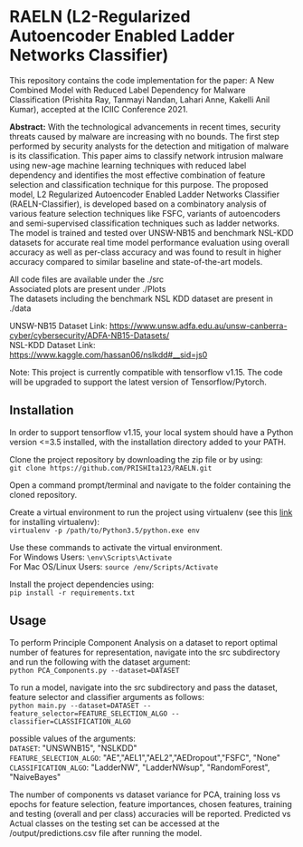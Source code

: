 # RAELN (L2-Regularized Autoencoder Enabled Ladder Networks Classifier)

This repository contains the code implementation for the paper: A New Combined Model with Reduced Label Dependency for Malware Classification (Prishita Ray, Tanmayi Nandan, Lahari Anne, Kakelli Anil Kumar), accepted at the ICIIC Conference 2021.  

**Abstract:** With the technological advancements in recent times, security threats caused by malware are increasing with no bounds. The first step performed by security analysts for the detection and mitigation of malware is its classification. This paper aims to classify network intrusion malware using new-age machine learning techniques with reduced label dependency and identifies the most effective combination of feature selection and classification technique for this purpose. The proposed model, L2 Regularized Autoencoder Enabled Ladder Networks Classifier (RAELN-Classifier), is developed based on a combinatory analysis of various feature selection techniques like FSFC, variants of autoencoders and semi-supervised classification techniques such as ladder networks. The model is trained and tested over UNSW-NB15 and benchmark NSL-KDD datasets for accurate real time model performance evaluation using overall accuracy as well as per-class accuracy and was found to result in higher accuracy compared to similar baseline and state-of-the-art models.  

All code files are available under the ./src  
Associated plots are present under ./Plots  
The datasets including the benchmark NSL KDD dataset are present in ./data

UNSW-NB15 Dataset Link: https://www.unsw.adfa.edu.au/unsw-canberra-cyber/cybersecurity/ADFA-NB15-Datasets/  
NSL-KDD Dataset Link: https://www.kaggle.com/hassan06/nslkdd#__sid=js0  

Note: This project is currently compatible with tensorflow v1.15. The code will be upgraded to support the latest version of Tensorflow/Pytorch.    

## Installation  

In order to support tensorflow v1.15, your local system should have a Python version <=3.5 installed, with the installation directory added to your PATH.  

Clone the project repository by downloading the zip file or by using:  
```git clone https://github.com/PRISHIta123/RAELN.git```  

Open a command prompt/terminal and navigate to the folder containing the cloned repository.  

Create a virtual environment to run the project using virtualenv (see this [link](https://uoa-eresearch.github.io/eresearch-cookbook/recipe/2014/11/26/python-virtual-env/) for installing virtualenv):  
```virtualenv -p /path/to/Python3.5/python.exe env ```  

Use these commands to activate the virtual environment.  
For Windows Users: ```\env\Scripts\Activate```  
For Mac OS/Linux Users: ```source /env/Scripts/Activate ```  

Install the project dependencies using:  
```pip install -r requirements.txt```  

## Usage  

To perform Principle Component Analysis on a dataset to report optimal number of features for representation, navigate into the src subdirectory and run the following with the dataset argument:  
```python PCA_Components.py --dataset=DATASET```  

To run a model, navigate into the src subdirectory and pass the dataset, feature selector and classifier arguments as follows:   
```python main.py --dataset=DATASET --feature_selector=FEATURE_SELECTION_ALGO --classifier=CLASSIFICATION_ALGO```  

possible values of the arguments:  
```DATASET```: "UNSWNB15", "NSLKDD"  
```FEATURE_SELECTION_ALGO```: "AE","AEL1","AEL2","AEDropout","FSFC", "None"  
```CLASSIFICATION_ALGO```: "LadderNW", "LadderNWsup", "RandomForest", "NaiveBayes"  

The number of components vs dataset variance for PCA, training loss vs epochs for feature selection, feature importances, chosen features, training and testing (overall and per class) accuracies will be reported. Predicted vs Actual classes on the testing set can be accessed at the /output/predictions.csv file after running the model.  






